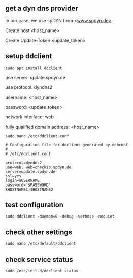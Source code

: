 ## get a dyn dns provider

In our case, we use spDYN from <www.spdyn.de>

Create host <host_name>

Create Update-Token <update_token>

## setup ddclient

```
sudo apt install ddclient
```
use server: update.spdyn.de

use protocol: dyndns2

username: <host_name>

password: <update_token>

network interface: web

fully qualified domain address: <host_name>

```
sudo nano /etc/ddclient.conf

# Configuration file for ddclient generated by debconf
#
# /etc/ddclient.conf

protocol=dyndns2
use=web, web=checkip.spdyn.de
server=update.spdyn.de
ssl=yes
login=$USERNAME
password='$PASSWORD'
$HOSTNAME1,$HOSTNAME2
```

## test configuration

```
sudo ddclient -daemon=0 -debug -verbose -noquiet
```

## check other settings

```
sudo nano /etc/default/ddclient
```

## check service status

```
sudo /etc/init.d/ddclient status
```




